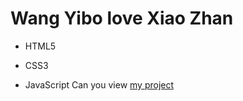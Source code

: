 # Wang Yibo love Xiao Zhan
- HTML5
* CSS3
+ JavaScript 
Can you view [my project](https://lelyamilne.github.io/wangyibo/)
